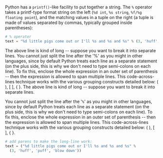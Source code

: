 Python has a `printf()`-like facility to put together a string. The `%` operator takes a printf-type format string on the left (`%d int`, `%s string`, `%f/%g floating point`), and the matching values in a tuple on the right (a tuple is made of values separated by commas, typically grouped inside parentheses):
    
```python               
# % operator
text = "%d little pigs come out or I'll %s and %s and %s" % (3, 'huff', 'puff', 'blow down')
```

The above line is kind of long -- suppose you want to break it into separate lines. You cannot just split the line after the '%' as you might in other languages, since by default Python treats each line as a separate statement (on the plus side, this is why we don't need to type semi-colons on each line). To fix this, enclose the whole expression in an outer set of parenthesis -- then the expression is allowed to span multiple lines. This code-across-lines technique works with the various grouping constructs detailed below: ( ), [ ], { }.
The above line is kind of long -- suppose you want to break it into separate lines. 

You cannot just split the line after the '`%`' as you might in other languages, since by default Python treats each line as a separate statement (on the plus side, this is why we don't need to type semi-colons on each line). To fix this, enclose the whole expression in an outer set of parenthesis -- then the expression is allowed to span multiple lines. This code-across-lines technique works with the various grouping constructs detailed below: ( ), [ ], { }.
    
```python    
# add parens to make the long-line work:
text = ("%d little pigs come out or I'll %s and %s and %s" %
  (3, 'huff', 'puff', 'blow down'))
```        
